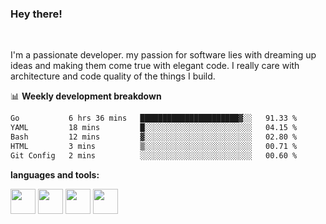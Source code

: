 ### Hey there!
<br />

I'm a passionate developer. my passion for software lies with dreaming up ideas and making them come true with elegant code. I really care with architecture and code quality of the things I build.

📊 **Weekly development breakdown**
<!--START_SECTION:waka-->

```txt
Go           6 hrs 36 mins   ██████████████████████▓░░   91.33 %
YAML         18 mins         █░░░░░░░░░░░░░░░░░░░░░░░░   04.15 %
Bash         12 mins         ▓░░░░░░░░░░░░░░░░░░░░░░░░   02.80 %
HTML         3 mins          ▒░░░░░░░░░░░░░░░░░░░░░░░░   00.71 %
Git Config   2 mins          ░░░░░░░░░░░░░░░░░░░░░░░░░   00.60 %
```

<!--END_SECTION:waka-->

**languages and tools:**  

<code><img height="40" src="https://user-images.githubusercontent.com/75685022/186163773-96a452e4-b570-4e5f-84e2-c591c8b0adbe.png"></code>
<code><img height="40" src="https://user-images.githubusercontent.com/75685022/186164103-840f0d6d-4d10-430f-a751-73d2ec733a00.png"></code>
<code><img height="40" src="https://user-images.githubusercontent.com/75685022/186164520-e5344565-1c74-492f-8882-a2d1ecf1eeca.png"></code>
<code><img height="40" src="https://user-images.githubusercontent.com/75685022/186165154-ec173cdb-c181-49c0-8cc8-39a3765c2faf.png"></code>



